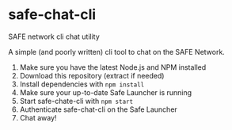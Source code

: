 # safe-chat-cli
SAFE network cli chat utility

A simple (and poorly written) cli tool to chat on the SAFE Network.

1. Make sure you have the latest Node.js and NPM installed
2. Download this repository (extract if needed)
3. Install dependencies with `npm install`
4. Make sure your up-to-date Safe Launcher is running
5. Start safe-chate-cli with `npm start`
6. Authenticate safe-chat-cli on the Safe Launcher
7. Chat away!
